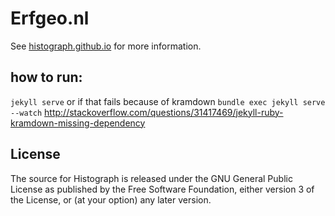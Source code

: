 # Erfgeo.nl

See [histograph.github.io](http://histograph.github.io) for more information.

## how to run:
```jekyll serve```
or if that fails because of kramdown
```bundle exec jekyll serve --watch```
http://stackoverflow.com/questions/31417469/jekyll-ruby-kramdown-missing-dependency

## License

The source for Histograph is released under the GNU General Public License as published by the Free Software Foundation, either version 3 of the License, or (at your option) any later version.